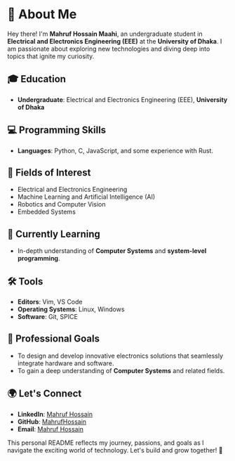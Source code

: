 # 🌟 About Me

Hey there! I'm **Mahruf Hossain Maahi**, an undergraduate student in **Electrical and Electronics Engineering (EEE)** at the **University of Dhaka**. I am passionate about exploring new technologies and diving deep into topics that ignite my curiosity.



## 🎓 Education  
- **Undergraduate**: Electrical and Electronics Engineering (EEE), **University of Dhaka**



## 💻 Programming Skills  
- **Languages**: Python, C, JavaScript, and some experience with Rust.



## 🔬 Fields of Interest  
- Electrical and Electronics Engineering  
- Machine Learning and Artificial Intelligence (AI)  
- Robotics and Computer Vision  
- Embedded Systems  



## 🌱 Currently Learning  
- In-depth understanding of **Computer Systems** and **system-level programming**.



## 🛠 Tools  
- **Editors**: Vim, VS Code  
- **Operating Systems**: Linux, Windows  
- **Software**: Git, SPICE  



## 💼 Professional Goals  
- To design and develop innovative electronics solutions that seamlessly integrate hardware and software.  
- To gain a deep understanding of **Computer Systems** and related fields.  



## 🌍 Let's Connect  
- **LinkedIn**: [Mahruf Hossain](https://www.linkedin.com/in/mahruf-hossain-4804a7221/)  
- **GitHub**: [MahrufHossain](https://github.com/MahrufHossain)  
- **Email**: [Mahruf Hossain](mailto:mahrufhossain97@gmail.com)


This personal README reflects my journey, passions, and goals as I navigate the exciting world of technology. Let's build and grow together! 🚀  
